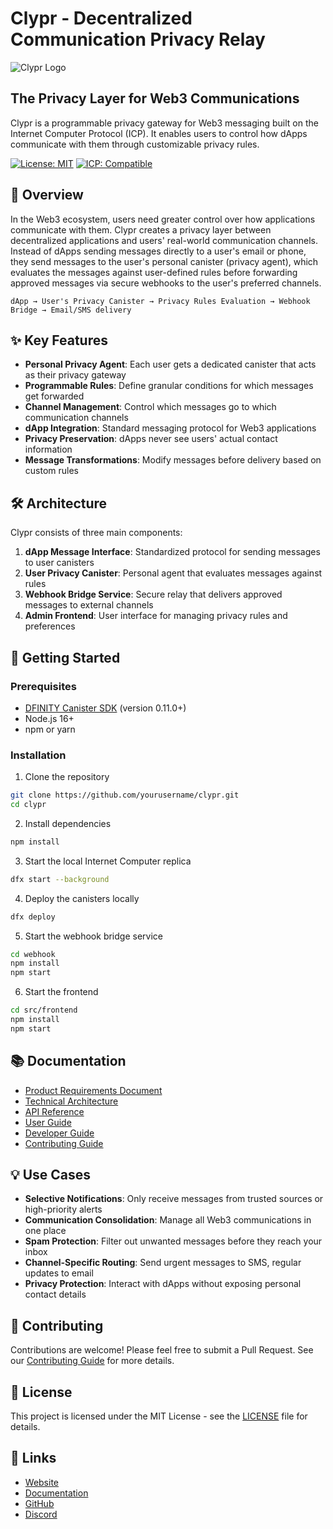 # Clypr - Decentralized Communication Privacy Relay

![Clypr Logo](assets/clypr-logo.png)

## The Privacy Layer for Web3 Communications

Clypr is a programmable privacy gateway for Web3 messaging built on the Internet Computer Protocol (ICP). It enables users to control how dApps communicate with them through customizable privacy rules.

[![License: MIT](https://img.shields.io/badge/License-MIT-blue.svg)](LICENSE)
[![ICP: Compatible](https://img.shields.io/badge/ICP-Compatible-orange.svg)](https://internetcomputer.org/)

## 🔐 Overview

In the Web3 ecosystem, users need greater control over how applications communicate with them. Clypr creates a privacy layer between decentralized applications and users' real-world communication channels. Instead of dApps sending messages directly to a user's email or phone, they send messages to the user's personal canister (privacy agent), which evaluates the messages against user-defined rules before forwarding approved messages via secure webhooks to the user's preferred channels.

```
dApp → User's Privacy Canister → Privacy Rules Evaluation → Webhook Bridge → Email/SMS delivery
```

## ✨ Key Features

- **Personal Privacy Agent**: Each user gets a dedicated canister that acts as their privacy gateway
- **Programmable Rules**: Define granular conditions for which messages get forwarded
- **Channel Management**: Control which messages go to which communication channels
- **dApp Integration**: Standard messaging protocol for Web3 applications
- **Privacy Preservation**: dApps never see users' actual contact information
- **Message Transformations**: Modify messages before delivery based on custom rules

## 🛠 Architecture

Clypr consists of three main components:

1. **dApp Message Interface**: Standardized protocol for sending messages to user canisters
2. **User Privacy Canister**: Personal agent that evaluates messages against rules
3. **Webhook Bridge Service**: Secure relay that delivers approved messages to external channels
4. **Admin Frontend**: User interface for managing privacy rules and preferences

## 🚀 Getting Started

### Prerequisites

- [DFINITY Canister SDK](https://sdk.dfinity.org) (version 0.11.0+)
- Node.js 16+
- npm or yarn

### Installation

1. Clone the repository
```bash
git clone https://github.com/yourusername/clypr.git
cd clypr
```

2. Install dependencies
```bash
npm install
```

3. Start the local Internet Computer replica
```bash
dfx start --background
```

4. Deploy the canisters locally
```bash
dfx deploy
```

5. Start the webhook bridge service
```bash
cd webhook
npm install
npm start
```

6. Start the frontend
```bash
cd src/frontend
npm install
npm start
```

## 📚 Documentation

- [Product Requirements Document](docs/PRD.md)
- [Technical Architecture](docs/ARCHITECTURE.md)
- [API Reference](docs/API.md)
- [User Guide](docs/USER_GUIDE.md)
- [Developer Guide](docs/DEVELOPER_GUIDE.md)
- [Contributing Guide](docs/CONTRIBUTING.md)

## 💡 Use Cases

- **Selective Notifications**: Only receive messages from trusted sources or high-priority alerts
- **Communication Consolidation**: Manage all Web3 communications in one place
- **Spam Protection**: Filter out unwanted messages before they reach your inbox
- **Channel-Specific Routing**: Send urgent messages to SMS, regular updates to email
- **Privacy Protection**: Interact with dApps without exposing personal contact details

## 🤝 Contributing

Contributions are welcome! Please feel free to submit a Pull Request. See our [Contributing Guide](docs/CONTRIBUTING.md) for more details.

## 📄 License

This project is licensed under the MIT License - see the [LICENSE](LICENSE) file for details.

## 🔗 Links

- [Website](https://clypr.io)
- [Documentation](https://docs.clypr.io)
- [GitHub](https://github.com/yourusername/clypr)
- [Discord](https://discord.gg/clypr)

